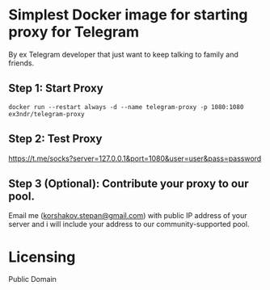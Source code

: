 # Simplest Docker image for starting proxy for Telegram 

By ex Telegram developer that just want to keep talking to family and friends.

## Step 1: Start Proxy

`
docker run --restart always -d --name telegram-proxy -p 1080:1080 ex3ndr/telegram-proxy
`

## Step 2: Test Proxy
https://t.me/socks?server=127.0.0.1&port=1080&user=user&pass=password

## Step 3 (Optional): Contribute your proxy to our pool.

Email me (korshakov.stepan@gmail.com) with public IP address of your server and i will include your address to our community-supported pool.

# Licensing

Public Domain
